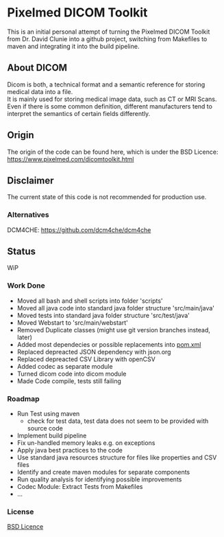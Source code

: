 # Pixelmed DICOM Toolkit

This is an initial personal attempt of turning the Pixelmed DICOM Toolkit from Dr. David Clunie into a github project, switching from Makefiles to maven and integrating it into the build pipeline.

## About DICOM

Dicom is both, a technical format and a semantic reference for storing medical data into a file. \
It is mainly used for storing medical image data, such as CT or MRI Scans. \
Even if there is some common definition, different manufacturers tend to interpret the semantics of certain fields differently.

## Origin

The origin of the code can be found here, which is under the BSD Licence:
https://www.pixelmed.com/dicomtoolkit.html

## Disclaimer

The current state of this code is not recommended for production use.

### Alternatives

DCM4CHE:
https://github.com/dcm4che/dcm4che

## Status

WiP

### Work Done

- Moved all bash and shell scripts into folder 'scripts'
- Moved all java code into standard java folder structure 'src/main/java'
- Moved tests into standard java folder structure 'src/test/java'
- Moved Webstart to 'src/main/webstart'
- Removed Duplicate classes (might use git version branches instead, later)
- Added most dependecies or possible replacements into [pom.xml](pom.xml)
- Replaced depreacted JSON dependency with json.org
- Replaced depreacted CSV Library with openCSV
- Added codec as separate module
- Turned dicom code into dicom module
- Made Code compile, tests still failing

### Roadmap

- Run Test using maven
    - check for test data, test data does not seem to be provided with source code
- Implement build pipeline
- Fix un-handled memory leaks e.g. on exceptions
- Apply java best practices to the code
- Use standard java resources structure for files like properties and CSV files
- Identify and create maven modules for separate components
- Run quality analysis for identifying possible improvements
- Codec Module: Extract Tests from Makefiles
- ...


### License

[BSD Licence](COPYRIGHT)